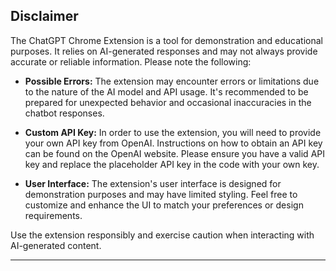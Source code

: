 ## Disclaimer

The ChatGPT Chrome Extension is a tool for demonstration and educational purposes. It relies on AI-generated responses and may not always provide accurate or reliable information. Please note the following:

- **Possible Errors:** The extension may encounter errors or limitations due to the nature of the AI model and API usage. It's recommended to be prepared for unexpected behavior and occasional inaccuracies in the chatbot responses.

- **Custom API Key:** In order to use the extension, you will need to provide your own API key from OpenAI. Instructions on how to obtain an API key can be found on the OpenAI website. Please ensure you have a valid API key and replace the placeholder API key in the code with your own key.

- **User Interface:** The extension's user interface is designed for demonstration purposes and may have limited styling. Feel free to customize and enhance the UI to match your preferences or design requirements.

Use the extension responsibly and exercise caution when interacting with AI-generated content.

---
